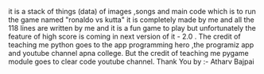 it is a stack of things (data) of images ,songs and main code which is to run the game named "ronaldo vs kutta" it is completely made by me and all the 118 lines are written by me and it is a fun game to play but unfortunately the feature of high score is coming in next version of it - 2.0 . The credit of teaching me python goes to the app programming hero ,the programiz app and youtube channel apna college. But the credit of teaching me pygame module goes to clear code youtube channel.
Thank You 
by :- Atharv Bajpai
